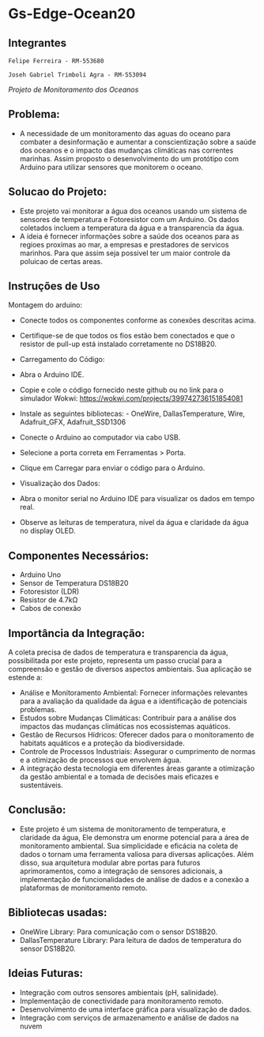 # Gs-Edge-Ocean20

## Integrantes

    Felipe Ferreira - RM-553680

    Joseh Gabriel Trimboli Agra - RM-553094
    
*Projeto de Monitoramento dos Oceanos*

## Problema:
 - A necessidade de um monitoramento das aguas do oceano para combater a desinformação e aumentar a conscientização sobre a saúde dos oceanos e o impacto das mudanças climáticas 
  nas correntes marinhas. Assim proposto o desenvolvimento do um protótipo com Arduino para utilizar sensores que monitorem o oceano.

## Solucao do Projeto:

 - Este projeto vai monitorar a água dos oceanos usando um sistema de sensores de temperatura e Fotoresistor com um Arduino. Os dados coletados incluem a temperatura da água e a transparencia da água.
 - A ideia é fornecer informações sobre a saúde dos oceanos para as regioes proximas ao mar, a empresas e prestadores de servicos marinhos. Para que assim seja possivel ter um maior controle da poluicao de certas areas.

## Instruções de Uso
Montagem do arduino:

- Conecte todos os componentes conforme as conexões descritas acima.
- Certifique-se de que todos os fios estão bem conectados e que o resistor de pull-up está instalado corretamente no DS18B20.
- Carregamento do Código:

- Abra o Arduino IDE.
- Copie e cole o código fornecido neste github ou no link para o simulador Wokwi: https://wokwi.com/projects/399742736151854081
- Instale as seguintes bibliotecas: - OneWire, DallasTemperature, Wire, Adafruit_GFX, Adafruit_SSD1306
- Conecte o Arduino ao computador via cabo USB.
- Selecione a porta correta em Ferramentas > Porta.
- Clique em Carregar para enviar o código para o Arduino.
- Visualização dos Dados:

- Abra o monitor serial no Arduino IDE para visualizar os dados em tempo real.
- Observe as leituras de temperatura, nível da água e claridade da água no display OLED.

## Componentes Necessários:

- Arduino Uno
- Sensor de Temperatura DS18B20
- Fotoresistor (LDR) 
- Resistor de 4.7kΩ
- Cabos de conexão

## Importância da Integração:

A coleta precisa de dados de temperatura e transparencia da água, possibilitada por este projeto, representa um passo crucial para a compreensão e gestão de diversos aspectos ambientais. Sua aplicação se estende a:

 - Análise e Monitoramento Ambiental: Fornecer informações relevantes para a avaliação da qualidade da água e a identificação de potenciais problemas.
 - Estudos sobre Mudanças Climáticas: Contribuir para a análise dos impactos das mudanças climáticas nos ecossistemas aquáticos.
 - Gestão de Recursos Hídricos: Oferecer dados para o monitoramento de habitats aquáticos e a proteção da biodiversidade.
 - Controle de Processos Industriais: Assegurar o cumprimento de normas e a otimização de processos que envolvem água.
 - A integração desta tecnologia em diferentes áreas garante a otimização da gestão ambiental e a tomada de decisões mais eficazes e sustentáveis.
  
## Conclusão:
- Este projeto é um sistema de monitoramento de temperatura, e claridade da água, Ele demonstra um enorme potencial para a área de monitoramento ambiental. Sua simplicidade e eficácia na coleta de dados o tornam uma ferramenta valiosa para diversas aplicações. Além 
  disso, sua arquitetura modular abre portas para futuros aprimoramentos, como a integração de sensores adicionais, a implementação de funcionalidades de análise de dados e a conexão a plataformas de monitoramento remoto.

## Bibliotecas usadas:

 - OneWire Library: Para comunicação com o sensor DS18B20.
 - DallasTemperature Library: Para leitura de dados de temperatura do sensor DS18B20.

## Ideias Futuras:

 - Integração com outros sensores ambientais (pH, salinidade).
 - Implementação de conectividade para monitoramento remoto.
 - Desenvolvimento de uma interface gráfica para visualização de dados.
 - Integração com serviços de armazenamento e análise de dados na nuvem
